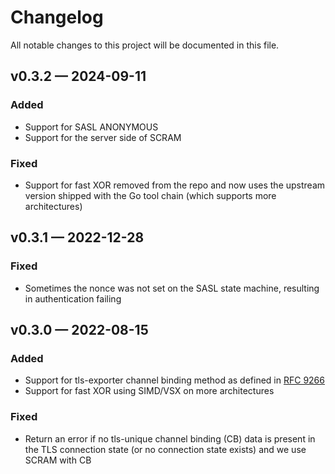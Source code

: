 # Changelog

All notable changes to this project will be documented in this file.

## v0.3.2 — 2024-09-11

### Added

- Support for SASL ANONYMOUS
- Support for the server side of SCRAM

### Fixed

- Support for fast XOR removed from the repo and now uses the upstream version
  shipped with the Go tool chain (which supports more architectures)


##  v0.3.1 — 2022-12-28

### Fixed

- Sometimes the nonce was not set on the SASL state machine, resulting in
  authentication failing


##  v0.3.0 — 2022-08-15

### Added

- Support for tls-exporter channel binding method as defined in [RFC 9266]
- Support for fast XOR using SIMD/VSX on more architectures


### Fixed

- Return an error if no tls-unique channel binding (CB) data is present in the
  TLS connection state (or no connection state exists) and we use SCRAM with CB


[RFC 9266]: https://datatracker.ietf.org/doc/html/rfc9266
